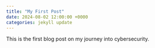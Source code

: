 ```yaml
---
title: "My First Post"
date: 2024-08-02 12:00:00 +0000
categories: jekyll update
---
```


This is the first blog post on my journey into cybersecurity.
